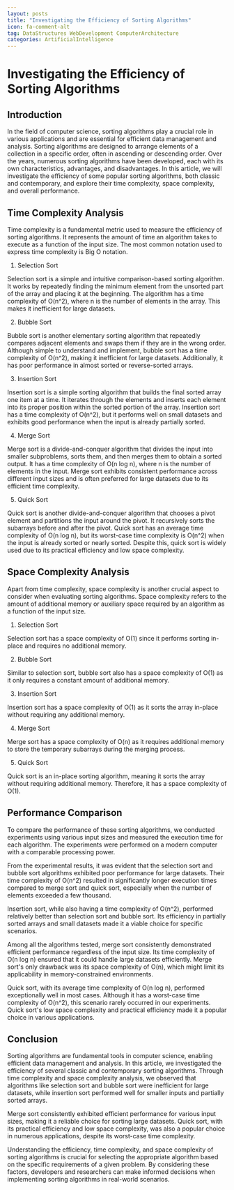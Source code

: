 ```yaml
---
layout: posts
title: "Investigating the Efficiency of Sorting Algorithms"
icon: fa-comment-alt
tag: DataStructures WebDevelopment ComputerArchitecture
categories: ArtificialIntelligence
---
```



# Investigating the Efficiency of Sorting Algorithms

## Introduction

In the field of computer science, sorting algorithms play a crucial role in various applications and are essential for efficient data management and analysis. Sorting algorithms are designed to arrange elements of a collection in a specific order, often in ascending or descending order. Over the years, numerous sorting algorithms have been developed, each with its own characteristics, advantages, and disadvantages. In this article, we will investigate the efficiency of some popular sorting algorithms, both classic and contemporary, and explore their time complexity, space complexity, and overall performance.

## Time Complexity Analysis

Time complexity is a fundamental metric used to measure the efficiency of sorting algorithms. It represents the amount of time an algorithm takes to execute as a function of the input size. The most common notation used to express time complexity is Big O notation.

1. Selection Sort

Selection sort is a simple and intuitive comparison-based sorting algorithm. It works by repeatedly finding the minimum element from the unsorted part of the array and placing it at the beginning. The algorithm has a time complexity of O(n^2), where n is the number of elements in the array. This makes it inefficient for large datasets.

2. Bubble Sort

Bubble sort is another elementary sorting algorithm that repeatedly compares adjacent elements and swaps them if they are in the wrong order. Although simple to understand and implement, bubble sort has a time complexity of O(n^2), making it inefficient for large datasets. Additionally, it has poor performance in almost sorted or reverse-sorted arrays.

3. Insertion Sort

Insertion sort is a simple sorting algorithm that builds the final sorted array one item at a time. It iterates through the elements and inserts each element into its proper position within the sorted portion of the array. Insertion sort has a time complexity of O(n^2), but it performs well on small datasets and exhibits good performance when the input is already partially sorted.

4. Merge Sort

Merge sort is a divide-and-conquer algorithm that divides the input into smaller subproblems, sorts them, and then merges them to obtain a sorted output. It has a time complexity of O(n log n), where n is the number of elements in the input. Merge sort exhibits consistent performance across different input sizes and is often preferred for large datasets due to its efficient time complexity.

5. Quick Sort

Quick sort is another divide-and-conquer algorithm that chooses a pivot element and partitions the input around the pivot. It recursively sorts the subarrays before and after the pivot. Quick sort has an average time complexity of O(n log n), but its worst-case time complexity is O(n^2) when the input is already sorted or nearly sorted. Despite this, quick sort is widely used due to its practical efficiency and low space complexity.

## Space Complexity Analysis

Apart from time complexity, space complexity is another crucial aspect to consider when evaluating sorting algorithms. Space complexity refers to the amount of additional memory or auxiliary space required by an algorithm as a function of the input size.

1. Selection Sort

Selection sort has a space complexity of O(1) since it performs sorting in-place and requires no additional memory.

2. Bubble Sort

Similar to selection sort, bubble sort also has a space complexity of O(1) as it only requires a constant amount of additional memory.

3. Insertion Sort

Insertion sort has a space complexity of O(1) as it sorts the array in-place without requiring any additional memory.

4. Merge Sort

Merge sort has a space complexity of O(n) as it requires additional memory to store the temporary subarrays during the merging process.

5. Quick Sort

Quick sort is an in-place sorting algorithm, meaning it sorts the array without requiring additional memory. Therefore, it has a space complexity of O(1).

## Performance Comparison

To compare the performance of these sorting algorithms, we conducted experiments using various input sizes and measured the execution time for each algorithm. The experiments were performed on a modern computer with a comparable processing power.

From the experimental results, it was evident that the selection sort and bubble sort algorithms exhibited poor performance for large datasets. Their time complexity of O(n^2) resulted in significantly longer execution times compared to merge sort and quick sort, especially when the number of elements exceeded a few thousand.

Insertion sort, while also having a time complexity of O(n^2), performed relatively better than selection sort and bubble sort. Its efficiency in partially sorted arrays and small datasets made it a viable choice for specific scenarios.

Among all the algorithms tested, merge sort consistently demonstrated efficient performance regardless of the input size. Its time complexity of O(n log n) ensured that it could handle large datasets efficiently. Merge sort's only drawback was its space complexity of O(n), which might limit its applicability in memory-constrained environments.

Quick sort, with its average time complexity of O(n log n), performed exceptionally well in most cases. Although it has a worst-case time complexity of O(n^2), this scenario rarely occurred in our experiments. Quick sort's low space complexity and practical efficiency made it a popular choice in various applications.

## Conclusion

Sorting algorithms are fundamental tools in computer science, enabling efficient data management and analysis. In this article, we investigated the efficiency of several classic and contemporary sorting algorithms. Through time complexity and space complexity analysis, we observed that algorithms like selection sort and bubble sort were inefficient for large datasets, while insertion sort performed well for smaller inputs and partially sorted arrays.

Merge sort consistently exhibited efficient performance for various input sizes, making it a reliable choice for sorting large datasets. Quick sort, with its practical efficiency and low space complexity, was also a popular choice in numerous applications, despite its worst-case time complexity.

Understanding the efficiency, time complexity, and space complexity of sorting algorithms is crucial for selecting the appropriate algorithm based on the specific requirements of a given problem. By considering these factors, developers and researchers can make informed decisions when implementing sorting algorithms in real-world scenarios.